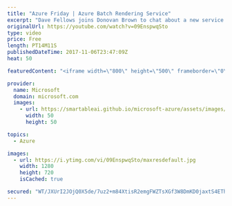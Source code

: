 ```yaml
---
title: "Azure Friday | Azure Batch Rendering Service"
excerpt: "Dave Fellows joins Donovan Brown to chat about a new service called Azure Batch Rendering, which is built on the Azure Batch service to provide capabilities for rendering 3D graphics for film and other visual media projects. The service provides pay-per-use licensing of the commercial applications commonly"
originalUrl: https://youtube.com/watch?v=09EnspwqSto
type: video
price: Free
length: PT14M11S
publishedDateTime: 2017-11-06T23:47:09Z
heat: 50

featuredContent: "<iframe width=\"800\" height=\"500\" frameborder=\"0\" src=\"https://www.youtube.com/embed/09EnspwqSto\" allow=\"accelerometer; autoplay; encrypted-media; gyroscope; picture-in-picture\" allowfullscreen></iframe>"

provider:
  name: Microsoft
  domain: microsoft.com
  images:
    - url: https://smartableai.github.io/microsoft-azure/assets/images/organizations/microsoft.com-50x50.jpg
      width: 50
      height: 50

topics:
  - Azure

images:
  - url: https://i.ytimg.com/vi/09EnspwqSto/maxresdefault.jpg
    width: 1280
    height: 720
    isCached: true

secured: "WT/JXUrI2JOjQ0X5de/7uz2+m84XtisR2emgFWZTsXGf3W8DmKD0jaxtS4EThXU6xzzlDjHsAsEuR0wl2EMliFZp3IiwsMKpAOcKJXNPRkP2Uw1bTURdjUvmOQnYXca7XLvNcTylnQSZJld+12lXgKjJo5nM/pqg4jMO50+M5M2gZ+Tw4KmCHjYbTJKuEFViRCkcoyTd/le6cHk5DZ64hwdzaUOLDmsUnIioMQSpVjtcEXLW4qBsvzV5VRMxu5Tzl20Uv+bIgnlPiZ4Ih7/8DRLfyB3VCGF5YTnWvofkDBOqYMb7s6UxxZm5SUpqayYBGJUa5kEsik2SBybZsV/ow/XZuDc1Cj+xOSDoQCnINR0mKHoF+dKUQiToBYgPewnkhbgz2hf+P7gggqIZd6HKTOJ7i1vkX3SXTo2V4+ii39U=;jkW3ZJswiO+9fPljcvZS6g=="
---
```


